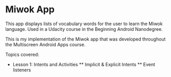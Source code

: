 Miwok App
===================================

This app displays lists of vocabulary words for the user to learn the Miwok language.
Used in a Udacity course in the Beginning Android Nanodegree.

This is my implementation of the Miwok app that was developed throughout the Multiscreen Android Apps course.

Topics covered:

 * Lesson 1: Intents and Activities
 ** Implicit & Explicit Intents
 ** Event listeners
 